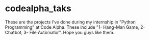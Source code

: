 # codealpha_taks
These are the projects I've done during my internship in "Python Programming" at Code Alpha. These include "1- Hang-Man Game, 2- Chatbot, 3- File Automator". Hope you guys like them.
